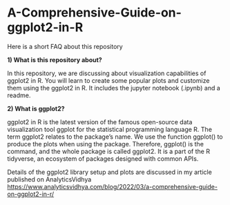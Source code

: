 # A-Comprehensive-Guide-on-ggplot2-in-R
Here is a short FAQ about this repository

**1) What is this repository about?**

In this repository, we are discussing about visualization capabilities of ggplot2 in R. You will learn to create some popular plots and customize them using the ggplot2 in R. It includes the jupyter notebook (.ipynb) and a readme.

**2) What is ggplot2?**

ggplot2 in R is the latest version of the famous open-source data visualization tool ggplot for the statistical programming language R. The term ggplot2 relates to the package’s name. We use the function ggplot() to produce the plots when using the package. Therefore, ggplot() is the command, and the whole package is called ggplot2. It is a part of the R tidyverse, an ecosystem of packages designed with common APIs.

Details of the ggplot2 library setup and plots are discussed in my article published on AnalyticsVidhya
https://www.analyticsvidhya.com/blog/2022/03/a-comprehensive-guide-on-ggplot2-in-r/

